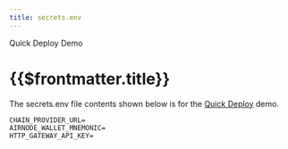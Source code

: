 ```yaml
---
title: secrets.env
---
```


<TitleSpan>Quick Deploy Demo</TitleSpan>

# {{$frontmatter.title}}

The secrets.env file contents shown below is for the [Quick Deploy](./) demo.

```
CHAIN_PROVIDER_URL=
AIRNODE_WALLET_MNEMONIC=
HTTP_GATEWAY_API_KEY=
```